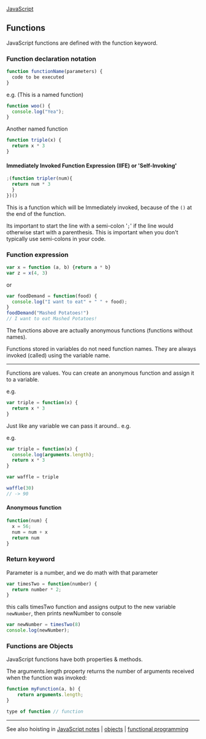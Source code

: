 [JavaScript](notes.md)

## Functions

JavaScript functions are defined with the function keyword.

### Function declaration notation
```javascript
function functionName(parameters) {
  code to be executed
}
```
e.g. (This is a named function)
```javascript
function woo() {
  console.log("Yea");
}
```

Another named function
```javascript
function triple(x) {
  return x * 3
}
```

#### Immediately Invoked Function Expression (IIFE) or 'Self-Invoking'
```javascript
;(function tripler(num){
  return num * 3
  }
})()
```
This is a function which will be Immediately invoked, because of the `()` at the end of the function.

Its important to start the line with a semi-colon '`;`' if the line would otherwise start with a parenthesis. This is important when you don't typically use semi-colons in your code.

### Function expression
```javascript
var x = function (a, b) {return a * b}
var z = x(4, 3)
```
or
```javascript
var foodDemand = function(food) {
  console.log("I want to eat" + " " + food);
}
foodDemand("Mashed Potatoes!")
// I want to eat Mashed Potatoes!
```

The functions above are actually anonymous functions (functions without names).

Functions stored in variables do not need function names. They are always invoked (called) using the variable name.

---

Functions are values. You can create an anonymous function and assign it to a variable.

e.g.
```javascript
var triple = function(x) {
  return x * 3
}
```
Just like any variable we can pass it around.. e.g.

e.g.
```javascript
var triple = function(x) {
  console.log(arguments.length);
  return x * 3
}

var waffle = triple

waffle(30)
// -> 90
```

#### Anonymous function
```javascript
function(num) {
  x = 56;
  num = num + x
  return num
}
```

### Return keyword
Parameter is a number, and we do math with that parameter
```javascript
var timesTwo = function(number) {
  return number * 2;
}
```
this calls timesTwo function and assigns output to the new variable `newNumber`, then prints newNumber to console
```javascript
var newNumber = timesTwo(8)
console.log(newNumber);
```

### Functions are Objects

JavaScript functions have both properties & methods.

The arguments.length property returns the number of arguments received when the function was invoked:

```javascript
function myFunction(a, b) {
    return arguments.length;
}
```

```javascript
type of function // function
```
---


See also hoisting in [JavaScript notes](notes.md) | [objects](objects.md) | [functional programming](../functional.md)
